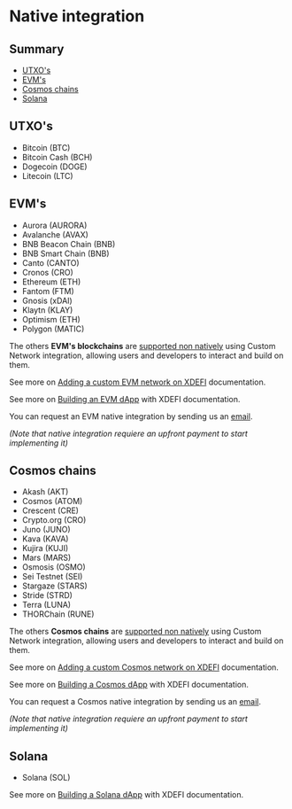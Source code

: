 # Native integration

## Summary

- [UTXO's](#utxo-s)
- [EVM's](#evm-s)
- [Cosmos chains](#cosmos-chains)
- [Solana](#solana)

## UTXO's

- Bitcoin (BTC)
- Bitcoin Cash (BCH)
- Dogecoin (DOGE)
- Litecoin (LTC)

## EVM's

- Aurora (AURORA)
- Avalanche (AVAX)
- BNB Beacon Chain (BNB)
- BNB Smart Chain (BNB)
- Canto (CANTO)
- Cronos (CRO)
- Ethereum (ETH)
- Fantom (FTM)
- Gnosis (xDAI)
- Klaytn (KLAY)
- Optimism (ETH)
- Polygon (MATIC)

The others **EVM's blockchains** are [supported non natively](./custom-integration) using Custom Network integration, allowing users and developers to interact and build on them.

See more on [Adding a custom EVM network on XDEFI](./add-custom-network) documentation.

See more on [Building an EVM dApp](/developers/ethereum) with XDEFI documentation.

You can request an EVM native integration by sending us an [email](mailto:integration@xdefi.io).

_(Note that native integration requiere an upfront payment to start implementing it)_

## Cosmos chains

- Akash (AKT)
- Cosmos (ATOM)
- Crescent (CRE)
- Crypto.org (CRO)
- Juno (JUNO)
- Kava (KAVA)
- Kujira (KUJI)
- Mars (MARS)
- Osmosis (OSMO)
- Sei Testnet (SEI)
- Stargaze (STARS)
- Stride (STRD)
- Terra (LUNA)
- THORChain (RUNE)

The others **Cosmos chains** are [supported non natively](./custom-integration) using Custom Network integration, allowing users and developers to interact and build on them.

See more on [Adding a custom Cosmos network on XDEFI](./add-custom-network) documentation.

See more on [Building a Cosmos dApp](/developers/cosmos) with XDEFI documentation.

You can request a Cosmos native integration by sending us an [email](mailto:integration@xdefi.io).

_(Note that native integration requiere an upfront payment to start implementing it)_

## Solana

- Solana (SOL)

See more on [Building a Solana dApp](/developers/solana) with XDEFI documentation.
